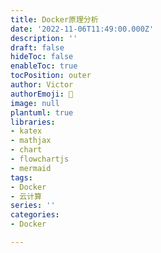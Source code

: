 ```yaml
---
title: Docker原理分析
date: '2022-11-06T11:49:00.000Z'
description: ''
draft: false
hideToc: false
enableToc: true
tocPosition: outer
author: Victor
authorEmoji: 👻
image: null
plantuml: true
libraries:
- katex
- mathjax
- chart
- flowchartjs
- mermaid
tags:
- Docker
- 云计算
series: ''
categories:
- Docker

---
```





